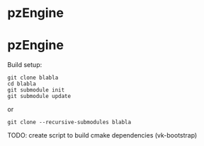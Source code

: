 # pzEngine
# pzEngine

Build setup:
```
git clone blabla
cd blabla
git submodule init
git submodule update
```
or
```
git clone --recursive-submodules blabla
```

TODO: create script to build cmake dependencies (vk-bootstrap)